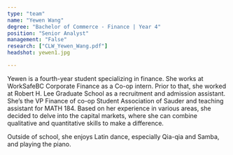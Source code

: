 ```yaml
---
type: "team"
name: "Yewen Wang"
degree: "Bachelor of Commerce - Finance | Year 4"
position: "Senior Analyst"
management: "False"
research: ["CLW_Yewen_Wang.pdf"]
headshot: yewen1.jpg

---
```


Yewen is a fourth-year student specializing in finance. She works at WorkSafeBC Corporate Finance as a Co-op intern. Prior to that, she worked at Robert H. Lee Graduate School as a recruitment and admission assistant. She’s the VP Finance of co-op Student Association of Sauder and teaching assistant for MATH 184. Based on her experience in various areas, she decided to delve into the capital markets, where she can combine qualitative and quantitative skills to make a difference. 

Outside of school, she enjoys Latin dance, especially Qia-qia and Samba, and playing the piano. 
